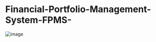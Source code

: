 # Financial-Portfolio-Management-System-FPMS-

![image](https://github.com/user-attachments/assets/371091d6-ac52-4ce0-9e85-a7463f4e6cf0)


